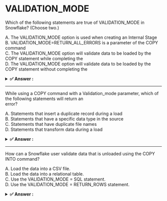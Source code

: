# VALIDATION_MODE                                                                                                                                                                                                                                                                                                                                                         
Which of the following statements are true of VALIDATION_MODE in Snowflake? (Choose two.)                                                                                                                                                                                                                                                                                 
                                                                                                                                                                                                                                                                                                                                                                          
A. The VALIDATION_MODE option is used when creating an Internal Stage<br>B. VALIDATION_MODE=RETURN_ALL_ERRORS is a parameter of the COPY command<br>C. The VALIDATION_MODE option will validate data to be loaded by the COPY statement while completing the<br>D. The VALIDATION_MODE option will validate data to be loaded by the COPY statement without completing the
                                                                                                                                                                                                                                                                                                                                                                          
<details>                                                                                                                                                                                                                                                                                                                                                                 
<summary><strong>✅ Answer : </strong></summary>                                                                                                                                                                                                                                                                                                                          
<strong>B, D</strong>                                                                                                                                                                                                                                                                                                                                                     
                                                                                                                                                                                                                                                                                                                                                                          
The correct answers are B and D. The VALIDATION_MODE parameter in Snowflake is specifically used with                                                                                                                                                                                                                                                                     
the COPY command to control how data is validated during the loading process. Option B is accurate because                                                                                                                                                                                                                                                                
VALIDATION_MODE=RETURN_ALL_ERRORS is a valid setting for the COPY command, instructing                                                                                                                                                                                                                                                                                    
Snowflake to return all errors encountered without loading the data. This mode is helpful for identifying                                                                                                                                                                                                                                                                 
issues prior to a full data load. Option D is also correct because the core functionality of VALIDATION_MODE                                                                                                                                                                                                                                                              
is to validate the incoming data against the target table's schema and constraints without actually committing                                                                                                                                                                                                                                                            
the load. It checks for issues like data type mismatches, null violations, and other constraint breaches, and                                                                                                                                                                                                                                                             
returns any potential errors for review. Therefore, options B and D are related and important parts of data                                                                                                                                                                                                                                                               
validation during data loading in Snowflake. Conversely, option A is incorrect, as internal stages are createdusing the CREATE STAGE command and don't utilize the VALIDATION_MODE option. Similarly, option C is                                                                                                                                                         
incorrect because VALIDATION_MODE doesn't complete the load, it only returns the validation results, and                                                                                                                                                                                                                                                                  
does not load the data if validation fails. The option does not show data load failures. Thus, B and D accurately                                                                                                                                                                                                                                                         
reflect the usage of VALIDATION_MODE with the COPY command for error detection before loading data into                                                                                                                                                                                                                                                                   
Snowflake. The two VALIDATION_MODE are 'RETURN_ERRORS' and 'RETURN_ALL_ERRORS' and by default                                                                                                                                                                                                                                                                             
the VALIDATION_MODE is not set.                                                                                                                                                                                                                                                                                                                                           
Here are authoritative links for further research:                                                                                                                                                                                                                                                                                                                        
Snowflake Documentation on COPY Command: https://docs.snowflake.com/en/sql-reference/sql/copy-intotable.html (Look for the VALIDATION_MODE parameter description)                                                                                                                                                                                                         
</details>                                                                                                                                                                                                                                                                                                                                                                
                                                                                                                                                                                                                                                                                                                                                                          
                                                                                                                                                                                                                                                                                                                                                                          
---                                                                                                                                                                                                                                                                                                                                                                       
While using a COPY command with a Validation_mode parameter, which of the following statements will return an                                                                                                                                                                                                                                                             
error?                                                                                                                                                                                                                                                                                                                                                                    
                                                                                                                                                                                                                                                                                                                                                                          
A. Statements that insert a duplicate record during a load<br>B. Statements that have a specific data type in the source<br>C. Statements that have duplicate file names<br>D. Statements that transform data during a load                                                                                                                                               
                                                                                                                                                                                                                                                                                                                                                                          
<details>                                                                                                                                                                                                                                                                                                                                                                 
<summary><strong>✅ Answer : </strong></summary>                                                                                                                                                                                                                                                                                                                          
<strong>D</strong>                                                                                                                                                                                                                                                                                                                                                        
                                                                                                                                                                                                                                                                                                                                                                          
The VALIDATION_MODE parameter in Snowflake's COPY command primarily focuses on validating data                                                                                                                                                                                                                                                                            
within the files being loaded, not the metadata or operations outside of the data itself. Let's analyze each                                                                                                                                                                                                                                                              
option:                                                                                                                                                                                                                                                                                                                                                                   
A. Statements that insert a duplicate record during a load: VALIDATION_MODE doesn't directly detect or                                                                                                                                                                                                                                                                    
prevent duplicate records during loading. This is typically handled by other mechanisms like unique key                                                                                                                                                                                                                                                                   
constraints on the target table or subsequent data quality checks. The focus is on the validity of each                                                                                                                                                                                                                                                                   
individual record from the input source.                                                                                                                                                                                                                                                                                                                                  
B. Statements that have a specific data type in the source: VALIDATION_MODE can indeed be used to check                                                                                                                                                                                                                                                                   
that the datatypes in the source files are compatible or can be cast into the target table's datatypes. If casting                                                                                                                                                                                                                                                        
is required and it might cause errors (e.g., a string in the source to an integer in the target, with non numeric                                                                                                                                                                                                                                                         
values), validation_mode = 'return_errors' will catch it.                                                                                                                                                                                                                                                                                                                 
C. Statements that have duplicate file names: Snowflake's loading mechanism does not error if there are                                                                                                                                                                                                                                                                   
duplicate file names, if they are in distinct directories. Furthermore, if they are in the same directory and have                                                                                                                                                                                                                                                        
the same structure and data, this can often just lead to loading the same records twice. It is more of a                                                                                                                                                                                                                                                                  
performance concern, not an error.                                                                                                                                                                                                                                                                                                                                        
D. Statements that transform data during a load: When VALIDATION_MODE is used with a COPY command,                                                                                                                                                                                                                                                                        
it does not cause an error. You can use transformation during copy command.                                                                                                                                                                                                                                                                                               
Therefore, the answer is D. VALIDATION_MODE is concerned with detecting data quality issues during the                                                                                                                                                                                                                                                                    
read, but not during transformations. Snowflake’s transformations do not necessarily produce a direct error,                                                                                                                                                                                                                                                              
they are part of the operation. VALIDATION_MODE is aimed at file and record validity, and transformation is                                                                                                                                                                                                                                                               
considered within the bounds of Snowflake's intended functionality of COPY. The other options relate more                                                                                                                                                                                                                                                                 
directly to data content issues during a copy.                                                                                                                                                                                                                                                                                                                            
Authoritative Links for further research:                                                                                                                                                                                                                                                                                                                                 
Snowflake Documentation on COPY command: https://docs.snowflake.com/en/sql-reference/sql/copy-intotable.html                                                                                                                                                                                                                                                              
Snowflake Documentation on Data Loading: https://docs.snowflake.com/en/guides-overview-dataloading.html                                                                                                                                                                                                                                                                   
Snowflake Documentation on VALIDATION_MODE parameter: Search for "VALIDATION_MODE" within the                                                                                                                                                                                                                                                                             
COPY command documentation mentioned above.                                                                                                                                                                                                                                                                                                                               
</details>                                                                                                                                                                                                                                                                                                                                                                
                                                                                                                                                                                                                                                                                                                                                                          
                                                                                                                                                                                                                                                                                                                                                                          
---                                                                                                                                                                                                                                                                                                                                                                       
How can a Snowflake user validate data that is unloaded using the COPY INTO command?                                                                                                                                                                                                                                                                                      
                                                                                                                                                                                                                                                                                                                                                                          
A. Load the data into a CSV file.<br>B. Load the data into a relational table.<br>C. Use the VALIDATION_MODE = SQL statement.<br>D. Use the VALIDATION_MODE = RETURN_ROWS statement.                                                                                                                                                                                      
                                                                                                                                                                                                                                                                                                                                                                          
<details>                                                                                                                                                                                                                                                                                                                                                                 
<summary><strong>✅ Answer : </strong></summary>                                                                                                                                                                                                                                                                                                                          
<strong>D</strong>                                                                                                                                                                                                                                                                                                                                                        
                                                                                                                                                                                                                                                                                                                                                                          
The correct answer is D. Use the VALIDATION_MODE = RETURN_ROWS statement.                                                                                                                                                                                                                                                                                                 
When unloading data from Snowflake using the COPY INTO command, it's crucial to verify that                                                                                                                                                                                                                                                                               
the data was successfully extracted and formatted as intended. The VALIDATION_MODE                                                                                                                                                                                                                                                                                        
parameter provides a mechanism for this validation. Option D, VALIDATION_MODE =                                                                                                                                                                                                                                                                                           
RETURN_ROWS, is specifically designed to return rows that were loaded/unloaded. This option                                                                                                                                                                                                                                                                               
doesn't physically load or unload anything but instead generates a result set that indicates the                                                                                                                                                                                                                                                                          
rows that would have been affected by the COPY operation and therefore lets users see the                                                                                                                                                                                                                                                                                 
intended output without performing an actual data loading or unloading operation.                                                                                                                                                                                                                                                                                         
Option A, loading into a CSV file, is not a validation method; it's the target of a standard unload                                                                                                                                                                                                                                                                       
operation. It doesn't offer a way to check if the data was correctly prepared before being                                                                                                                                                                                                                                                                                
unloaded. Option B, loading into a relational table, is also not for validation but rather for further                                                                                                                                                                                                                                                                    
use of the unloaded data. Option C, VALIDATION_MODE = SQL, is not a valid value for this                                                                                                                                                                                                                                                                                  
parameter within the COPY INTO command syntax, making it unsuitable for data validation.                                                                                                                                                                                                                                                                                  
The RETURN_ROWS mode facilitates pre-unload checks by displaying a sample of the data to be                                                                                                                                                                                                                                                                               
unloaded before it actually hits the external stage. It is a safe way to avoid mistakes in your query                                                                                                                                                                                                                                                                     
and ensures that you get the data you expect without physically changing data on the external                                                                                                                                                                                                                                                                             
stage.In summary, the VALIDATION_MODE = RETURN_ROWS is uniquely positioned as a validation tool                                                                                                                                                                                                                                                                           
when used with COPY INTO command in Snowflake. It allows users to inspect the would-be output                                                                                                                                                                                                                                                                             
without altering the data in the target stage, making it the ideal choice for verifying the accuracy                                                                                                                                                                                                                                                                      
and format of data intended for export.                                                                                                                                                                                                                                                                                                                                   
Authoritative links:                                                                                                                                                                                                                                                                                                                                                      
Snowflake Documentation on COPY INTO: https://docs.snowflake.com/en/sqlreference/sql/copy-into-location.html (Look for the VALIDATION_MODE parameter details)                                                                                                                                                                                                             
</details>                                                                                                                                                                                                                                                                                                                                                                
                                                                                                                                                                                                                                                                                                                                                                          
                                                                                                                                                                                                                                                                                                                                                                          
